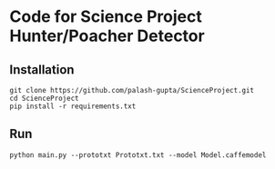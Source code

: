 # Code for Science Project Hunter/Poacher Detector

## Installation

```
git clone https://github.com/palash-gupta/ScienceProject.git
cd ScienceProject
pip install -r requirements.txt
```

## Run

```
python main.py --prototxt Prototxt.txt --model Model.caffemodel 
```
